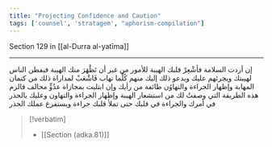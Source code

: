```yaml
---
title: "Projecting Confidence and Caution"
tags: ['counsel', 'stratagem', "aphorism-compilation"]
---
```


 Section 129 in [[al-Durra al-yatīma]]

---
إن أردت السلامة فأشْعِرْ قلبك الهيبة للأمور من غير أن تَظْهَرَ منك الهيبة فيفطن الناس لهيبتك ويجرئهم عليك ويدعو ذلك إليك منهم كُلَّما تهاب فَاشْعَبْ لمداراة ذلك من كتمان المهابة وإظهار الجراءة والتهاوُن طائفة من رأيك وإن ابتليت بمجازاة عدُوٍّ محالف فالزم هذه الطريقة التي وصفتُ لك من استشعار الهيبة وإظهار الجراءة والتهاون وعليك بالحذر في أمرك والجراءة في قلبك حتى تملأ قلبك جراءة ويستفرغ عملك الحذر

> [!verbatim]
> - [[Section (adka.81)]]
